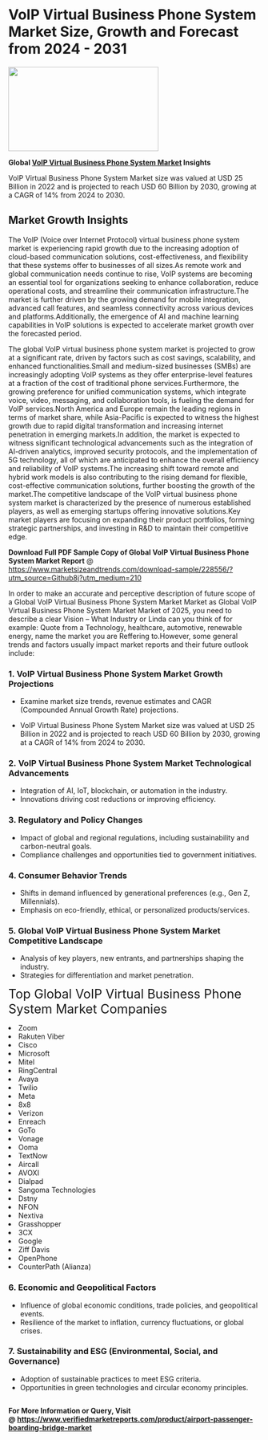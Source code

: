 <H1>VoIP Virtual Business Phone System Market Size, Growth and Forecast from 2024 - 2031</H1><img class="aligncenter size-medium wp-image-584254" src="https://thirdeyenews.in/wp-content/uploads/2024/09/Global-Market-Research-300x168.jpeg" alt="" width="300" height="168" /><p><strong>Global&nbsp;<a href="https://www.marketsizeandtrends.com/download-sample/228556/?utm_source=Github8j?utm_medium=210">VoIP Virtual Business Phone System Market</a> Insights</strong></p><p>VoIP Virtual Business Phone System Market size was valued at USD 25 Billion in 2022 and is projected to reach USD 60 Billion by 2030, growing at a CAGR of 14% from 2024 to 2030.</p><p><h2>Market Growth Insights</h2> <p>The VoIP (Voice over Internet Protocol) virtual business phone system market is experiencing rapid growth due to the increasing adoption of cloud-based communication solutions, cost-effectiveness, and flexibility that these systems offer to businesses of all sizes.As remote work and global communication needs continue to rise, VoIP systems are becoming an essential tool for organizations seeking to enhance collaboration, reduce operational costs, and streamline their communication infrastructure.The market is further driven by the growing demand for mobile integration, advanced call features, and seamless connectivity across various devices and platforms.Additionally, the emergence of AI and machine learning capabilities in VoIP solutions is expected to accelerate market growth over the forecasted period.</p> <p>The global VoIP virtual business phone system market is projected to grow at a significant rate, driven by factors such as cost savings, scalability, and enhanced functionalities.Small and medium-sized businesses (SMBs) are increasingly adopting VoIP systems as they offer enterprise-level features at a fraction of the cost of traditional phone services.Furthermore, the growing preference for unified communication systems, which integrate voice, video, messaging, and collaboration tools, is fueling the demand for VoIP services.North America and Europe remain the leading regions in terms of market share, while Asia-Pacific is expected to witness the highest growth due to rapid digital transformation and increasing internet penetration in emerging markets.In addition, the market is expected to witness significant technological advancements such as the integration of AI-driven analytics, improved security protocols, and the implementation of 5G technology, all of which are anticipated to enhance the overall efficiency and reliability of VoIP systems.The increasing shift toward remote and hybrid work models is also contributing to the rising demand for flexible, cost-effective communication solutions, further boosting the growth of the market.The competitive landscape of the VoIP virtual business phone system market is characterized by the presence of numerous established players, as well as emerging startups offering innovative solutions.Key market players are focusing on expanding their product portfolios, forming strategic partnerships, and investing in R&D to maintain their competitive edge.<p><span class=""><strong>Download Full PDF Sample Copy of Global VoIP Virtual Business Phone System Market Report</strong> @ <a href="https://www.marketsizeandtrends.com/download-sample/228556/?utm_source=Github8j?utm_medium=210" target="_blank">https://www.marketsizeandtrends.com/download-sample/228556/?utm_source=Github8j?utm_medium=210</a></span></p><p>In order to make an accurate and perceptive description of future scope of a Global&nbsp;VoIP Virtual Business Phone System Market Market as Global&nbsp;VoIP Virtual Business Phone System Market Market of 2025, you need to describe a clear Vision &ndash; What Industry or Linda can you think of for example: Quote from a Technology, healthcare, automotive, renewable energy, name the market you are Reffering to.However, some general trends and factors usually impact market reports and their future outlook include:</p><h3>1.&nbsp;<strong>VoIP Virtual Business Phone System Market Growth Projections</strong></h3><ul><li>Examine market size trends, revenue estimates and CAGR (Compounded Annual Growth Rate) projections.</li><li><p>VoIP Virtual Business Phone System Market size was valued at USD 25 Billion in 2022 and is projected to reach USD 60 Billion by 2030, growing at a CAGR of 14% from 2024 to 2030.</p></li></ul><h3>2.&nbsp;<strong>VoIP Virtual Business Phone System Market Technological Advancements</strong></h3><ul><li>Integration of AI, IoT, blockchain, or automation in the industry.</li><li>Innovations driving cost reductions or improving efficiency.</li></ul><h3>3.&nbsp;<strong>Regulatory and Policy Changes</strong></h3><ul><li>Impact of global and regional regulations, including sustainability and carbon-neutral goals.</li><li>Compliance challenges and opportunities tied to government initiatives.</li></ul><h3>4.&nbsp;<strong>Consumer Behavior Trends</strong></h3><ul><li>Shifts in demand influenced by generational preferences (e.g., Gen Z, Millennials).</li><li>Emphasis on eco-friendly, ethical, or personalized products/services.</li></ul><h3>5.&nbsp;<strong>Global VoIP Virtual Business Phone System Market Competitive Landscape</strong></h3><ul><li>Analysis of key players, new entrants, and partnerships shaping the industry.</li><li>Strategies for differentiation and market penetration.</li></ul><p data-pm-slice="1 1 []"><span style="color: inherit; font-family: inherit; font-size: 25px;">Top Global VoIP Virtual Business Phone System Market Companies</span></p><div class="" data-test-id=""><p><li>Zoom</li><li> Rakuten Viber</li><li> Cisco</li><li> Microsoft</li><li> Mitel</li><li> RingCentral</li><li> Avaya</li><li> Twilio</li><li> Meta</li><li> 8x8</li><li> Verizon</li><li> Enreach</li><li> GoTo</li><li> Vonage</li><li> Ooma</li><li> TextNow</li><li> Aircall</li><li> AVOXI</li><li> Dialpad</li><li> Sangoma Technologies</li><li> Dstny</li><li> NFON</li><li> Nextiva</li><li> Grasshopper</li><li> 3CX</li><li> Google</li><li> Ziff Davis</li><li> OpenPhone</li><li> CounterPath (Alianza)</li></p></div><h3>6.&nbsp;<strong>Economic and Geopolitical Factors</strong></h3><ul><li>Influence of global economic conditions, trade policies, and geopolitical events.</li><li>Resilience of the market to inflation, currency fluctuations, or global crises.</li></ul><h3>7.&nbsp;<strong>Sustainability and ESG (Environmental, Social, and Governance)</strong></h3><ul><li>Adoption of sustainable practices to meet ESG criteria.</li><li>Opportunities in green technologies and circular economy principles.</li></ul><h2><strong style="font-size: 14px;">For More Information or Query, Visit @&nbsp;</strong><a style="background-color: #ffffff; font-size: 14px;" href="https://www.marketsizeandtrends.com/report/voip-virtual-business-phone-system-market/" target="_blank">https://www.verifiedmarketreports.com/product/airport-passenger-boarding-bridge-market</a></h2>